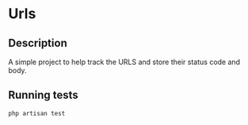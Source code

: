 # Urls

## Description
A simple project to help track the URLS and store their status code and body.


## Running tests
`php artisan test`
